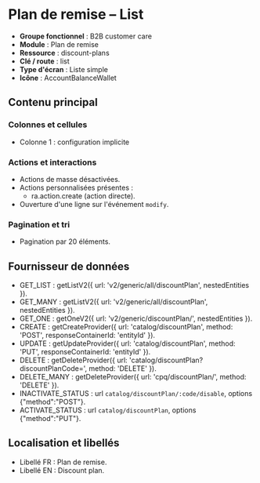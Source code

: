 # Plan de remise – List

- **Groupe fonctionnel** : B2B customer care
- **Module** : Plan de remise
- **Ressource** : discount-plans
- **Clé / route** : list
- **Type d'écran** : Liste simple
- **Icône** : AccountBalanceWallet

## Contenu principal
### Colonnes et cellules
- Colonne 1 : configuration implicite

### Actions et interactions
- Actions de masse désactivées.
- Actions personnalisées présentes :
  - ra.action.create (action directe).
- Ouverture d'une ligne sur l'événement `modify`.

### Pagination et tri
- Pagination par 20 éléments.

## Fournisseur de données
- GET_LIST : getListV2({
  url: 'v2/generic/all/discountPlan',
  nestedEntities
}).
- GET_MANY : getListV2({
  url: 'v2/generic/all/discountPlan',
  nestedEntities
}).
- GET_ONE : getOneV2({
  url: 'v2/generic/discountPlan/',
  nestedEntities
}).
- CREATE : getCreateProvider({
  url: 'catalog/discountPlan',
  method: 'POST',
  responseContainerId: 'entityId'
}).
- UPDATE : getUpdateProvider({
  url: 'catalog/discountPlan',
  method: 'PUT',
  responseContainerId: 'entityId'
}).
- DELETE : getDeleteProvider({
  url: 'catalog/discountPlan?discountPlanCode=',
  method: 'DELETE'
}).
- DELETE_MANY : getDeleteProvider({
  url: 'cpq/discountPlan/',
  method: 'DELETE'
}).
- INACTIVATE_STATUS : url `catalog/discountPlan/:code/disable`, options {"method":"POST"}.
- ACTIVATE_STATUS : url `catalog/discountPlan`, options {"method":"PUT"}.

## Localisation et libellés
- Libellé FR : Plan de remise.
- Libellé EN : Discount plan.